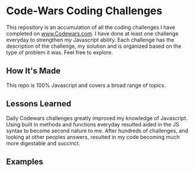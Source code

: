 # Code-Wars Coding Challenges
This repository is an accumulation of all the coding challenges I have completed on www.Codewars.com. I have done at least one challenge everyday to strengthen my Javascript ability. Each challenge has the description of the challenge, my solution and is organized based on the type of problem it was. Feel free to explore.

## How It's Made
This repo is 100% Javascript and covers a broad range of topics.

## Lessons Learned
Daily Codewars challenges greatly improved my knowledge of Javascript. Using built in methods and functions everyday resulted aided in the JS syntax to become second nature to me. After hundreds of challenges, and looking at other peoples answers, resulted in my code becoming much more digestable and succinct.

## Examples
